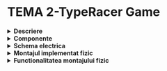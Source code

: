# TEMA 2-TypeRacer Game

<details>
  <summary><b>Descriere</b></summary>

  ## 
-	In cadrul acestei teme am simulat un joc asemanator cu TypeRacer.
  


##
</details>


<details> 
  <summary><b>Componente</b></summary>
  
  ## 
  

-Arduino UNO (ATmega328P microcontroller)


-1x LED RGB (pentru a semnaliza dacă cuvântul corect e scris greșit sau nu)


-2x Butoane (pentru start/stop rundă și pentru selectarea dificultății)


-5x Rezistoare (3x 220/330 ohm, 2x 1000 ohm)


-Breadbord


-Fire de legătură

    ##
</details>


<details>
  <summary> <b> Schema electrica </b> </summary>

  ## Schema electrica realizata in Wokwi
  


  ##
</details>


<details>
  <summary> <b> Montajul implementat fizic </b> </summary>
  
  ## 



##
</details>


<details>
  <summary> <b> Functionalitatea montajului fizic </b> </summary>

  ## 
  
  
  
  ##
</details>
